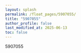 ```yaml
---
layout: splash
permalink: /float_pages/5907055/
title: "5907055"
author_profile: false
last_modified_at: 2025-06-13
toc: false
---
```

 
5907055

